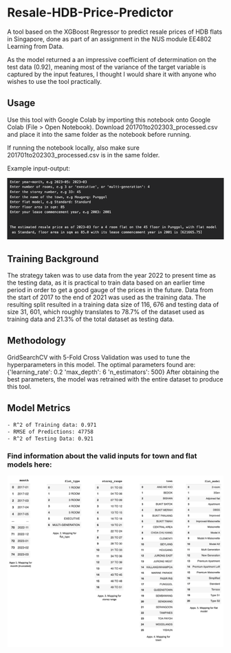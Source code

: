 # Resale-HDB-Price-Predictor

A tool based on the XGBoost Regressor to predict resale prices of HDB flats in Singapore, done as part of an assignment in the NUS module EE4802 Learning from Data. 

As the model returned a an impressive coefficient of determination on the test data (0.92), meaning most of the variance of the target variable is captured by the input features, I thought I would share it with anyone who wishes to use the tool practically. 

## Usage

Use this tool with Google Colab by importing this notebook onto Google Colab (File > Open Notebook). Download 201701to202303_processed.csv and place it into the same folder as the notebook before running. 

If running the notebook locally, also make sure 201701to202303_processed.csv is in the same folder.

Example input-output:

![example](/example_input_output.png)

## Training Background

The strategy taken was to use data from the year 2022 to present time as the testing data, as it is practical to train data based on an earlier time period in order to get a good gauge of the prices in the future. Data from the start of 2017 to the end of 2021 was used as the training data. The resulting split resulted in a training data size of 116, 676 and testing data of size 31, 601, which roughly translates to 78.7% of the dataset used as training data and 21.3% of the total dataset as testing data.

## Methodology

GridSearchCV with 5-Fold Cross Validation was used to tune the hyperparameters in this model. The optimal parameters found are:
{'learning_rate': 0.2 'max_depth': 6 'n_estimators': 500}
After obtaining the best parameters, the model was retrained with the entire dataset to produce this tool. 

## Model Metrics

```
- R^2 of Training data: 0.971
- RMSE of Predictions: 47758 
- R^2 of Testing Data: 0.921
```
### Find information about the valid inputs for town and flat models here:

![inputs](/valid_inputs.png)
